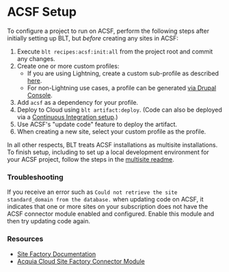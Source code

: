 # ACSF Setup

To configure a project to run on ACSF, perform the following steps after initially setting up BLT, but _before_ creating any sites in ACSF:

1. Execute `blt recipes:acsf:init:all` from the project root and commit any changes.
1. Create one or more custom profiles:
    - If you are using Lightning, create a custom sub-profile as described [here](https://docs.acquia.com/lightning/subprofile).
    - For non-Lightning use cases, a profile can be generated [via Drupal Console](https://hechoendrupal.gitbooks.io/drupal-console/content/en/commands/generate-profile.html).
1. Add `acsf` as a dependency for your profile.
1. Deploy to Cloud using `blt artifact:deploy`. (Code can also be deployed via a [Continuous Integration setup](http://blt.readthedocs.io/en/stable/readme/deploy/#continuous-integration).)
1. Use ACSF's "update code" feature to deploy the artifact.
1. When creating a new site, select your custom profile as the profile.

In all other respects, BLT treats ACSF installations as multisite installations. To finish setup, including to set up a local development environment for your ACSF project, follow the steps in the [multisite readme](multisite.md).

### Troubleshooting

If you receive an error such as `Could not retrieve the site standard_domain from the database.` when updating code on ACSF, it indicates that one or more sites on your subscription does not have the ACSF connector module enabled and configured. Enable this module and then try updating code again.

### Resources

* [Site Factory Documentation](https://docs.acquia.com/site-factory/)
* [Acquia Cloud Site Factory Connector Module](https://www.drupal.org/project/acsf)
